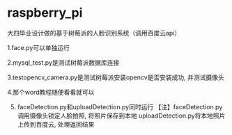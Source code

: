 # raspberry_pi
大四毕业设计做的基于树莓派的人脸识别系统（调用百度云api）

1.face.py可以单独运行

2.mysql_test.py是测试树莓派数据库连接

3.testopencv_camera.py是测试树莓派安装opencv是否安装成功, 并测试摄像头

4.那个word教程随便看看就可以

5. faceDetection.py和uploadDetection.py同时运行
【注】faceDetection.py调用摄像头锁定人脸拍照, 将照片保存到本地
     uploadDetection.py将本地照片上传到百度云, 处理返回结果

